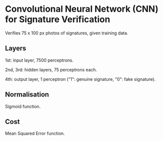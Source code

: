# Convolutional Neural Network (CNN) for Signature Verification

Verifies 75 x 100 px photos of signatures, given training data.

## Layers
1st: input layer, 7500 perceptrons.

2nd, 3rd: hidden layers, 75 perceptrons each.

4th: output layer, 1 perceptron ("1": genuine signature, "0": fake signature).

## Normalisation
Sigmoid function.

## Cost
Mean Squared Error function.

